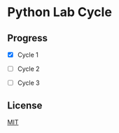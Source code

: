 # Python Lab Cycle
## Progress
- [x]  Cycle 1
- [ ]  Cycle 2
- [ ]  Cycle 3



## License

[MIT](https://choosealicense.com/licenses/mit/)

